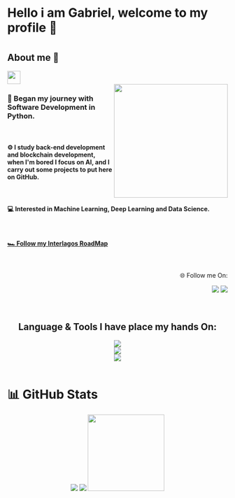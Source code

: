 <!--Banner aqui -->

# Hello i am Gabriel, welcome to my profile 👋

#

## About me 🚀
<img height="30em" src="https://visitcount.itsvg.in/api?id=w7b&label=Profile%20Views&color=1&icon=2&pretty=false)](https://visitcount.itsvg.in"/>

<br>

<img align="right" height="260rem" src="https://media.discordapp.net/attachments/1296449923017080873/1300906333624864808/Sticker_Telegram_Windows_95_PNG_-_Free_Download-removebg-preview.png?ex=67228aef&is=6721396f&hm=30209cbfa08faf393261c8625244a93905590328546c0ec49026f1e5cc636e16&=&format=webp&quality=lossless"/>

<h3>💫 Began my journey with Software Development in Python.</h3>
<br>
<h4>⚙️ I study back-end development and blockchain development, when I'm bored I focus on AI, and I carry out some projects to put here on GitHub.</h4>
<br>
<h4>💻 Interested in Machine Learning, Deep Learning and Data Science.</h4>
<br>
<h4><a href="https://roadmap.sh/r/my-road-map-tgvfm">🏎️ Follow my Interlagos RoadMap</a></h4>

<br>

<div align="right">
  <p>🌐 Follow me On:</p>
  <a href="https://www.linkedin.com/in/gabrielchedid" alt="Linkedln"><img src="https://img.shields.io/badge/LinkedIn-0077B5?style=for-the-badge&logo=linkedin&logoColor=white"></a>
  <a href="mailto:pessoal.gabriel21@gmail.com" alt="Gmail"><img src="https://img.shields.io/badge/Gmail-D14836?style=for-the-badge&logo=gmail&logoColor=white"></a>
</div>

<br>
<br>

<h2 align="center">Language & Tools I have place my hands On:</h1>

<div align="center">
  <img src="https://skillicons.dev/icons?i=py,nodejs,js,java,vscode" /></br>
  <img src="https://skillicons.dev/icons?i=html,css,linux,solidity,eclipse" /></br>
  <img src="https://skillicons.dev/icons?i=github,git,selenium,sublime" /></br>
</div>

<br>

<h1>📊 GitHub Stats</h1>
<div align="center">
  <img src="https://github-readme-stats.vercel.app/api?username=w7b&theme=react&show_icons=true&hide_border=true&count_private=true"></a>
  <img src="https://github-readme-streak-stats.herokuapp.com/?user=w7b&theme=react&hide_border=true"></a>
  <img height="175em" src="https://github-readme-stats.vercel.app/api/top-langs/?username=w7b&theme=react&show_icons=true&hide_border=true&layout=compact"></a>
</div>

